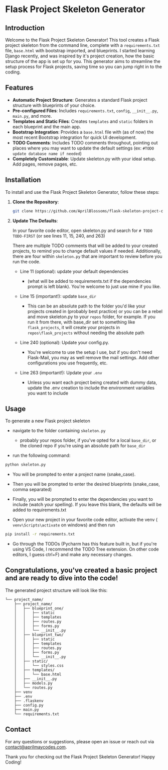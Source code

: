 # Flask Project Skeleton Generator

## Introduction

Welcome to the Flask Project Skeleton Generator! This tool creates a Flask project skeleton from the command line, complete with a `requirements.txt` file, `base.html` with bootstrap imported, and blueprints. I started learning Django recently, and was inspired by it's project creation, how the basic structure of the app is set up for you. This generator aims to streamline the setup process for Flask projects, saving time so you can jump right in to the coding.

## Features

- **Automatic Project Structure**: Generates a standard Flask project structure with blueprints of your choice.
- **Pre-configured Files**: Includes `requirements.txt`, `config`, `__init__.py`, `main.py`, and more.
- **Templates and Static Files**: Creates `templates` and `static` folders in each blueprint and the main app.
- **Bootstrap Integration**: Provides a `base.html` file with (as of now) the most recent Bootstrap integration for quick UI development.
- **TODO Comments**: Includes TODO comments throughout, pointing out places where you may want to update the default settings (ex: `#TODO update database name if needed`)
- **Completely Customizable**: Update skeleton.py with your ideal setup. Add pages, remove pages, etc.

## Installation

To install and use the Flask Project Skeleton Generator, follow these steps:

1. **Clone the Repository**:
    ```bash
    git clone https://github.com/AprilBlossoms/flask-skeleton-project-creator.git
    ```

2. **Update The Defaults**:
    
    In your favorite code editor, open skeleton.py and search for `# TODO TODO-FIRST` (or see lines 11, 15, 240, and 263)

    There are multiple TODO comments that will be added to your created projects, to remind you to change default values if needed. Additionally, there are four within `skeleton.py` that are important to review before you run the code.

    - Line 11 (optional): update your default dependencies
        - (what will be added to requirements.txt if the dependencies prompt is left blank). You're welcome to just use mine if you like.

    - Line 15 (important!): update `base_dir`
        - This can be an absolute path to the folder you'd like your projects created in (probably best practice) or you can be a rebel and move skeleton.py to your `repos` folder, for example. If you run it from there, with base_dir set to something like `flask_projects`, it will create your projects in `repos\flask_projects` without needing the absolute path

    - Line 240 (optional): Update your config.py.  
        - You're welcome to use the setup I use, but if you don't need Flask-Mail, you may as well remove the mail settings. Add other configurations you use frequently, etc.

    - Line 263 (important!): Update your `.env`
        - Unless you want each project being created with dummy data, update the .env creation to include the environment variables you want to include

## Usage

To generate a new Flask project skeleton
 - navigate to the folder containing `skeleton.py`
   - probably your repos folder, if you've opted for a local `base_dir`, or the cloned repo if you're using an absolute path for `base_dir`

- run the following command:

```bash
python skeleton.py
```

- You will be prompted to enter a project name (snake_case).
- Then you will be prompted to enter the desired blueprints (snake_case, comma separated)
- Finally, you will be prompted to enter the dependencies you want to include (watch your spelling). If you leave this blank, the defaults will be added to requirements.txt

- Open your new project in your favorite code editor, activate the venv ( `venv\Scripts\activate` on windows) and then run
 ```bash
pip install -r requirements.txt
```
- Go through the TODOs (Pycharm has this feature built in, but if you're using VS Code, I recommend the TODO Tree extension. On other code editors, I guess ctrl+F) and make any necessary changes.

## Congratulations, you've created a basic project and are ready to dive into the code!

The generated project structure will look like this:
```
└── project_name/
    ├── project_name/
    │   ├── blueprint_one/
    │   │   ├── static
    │   │   ├── templates
    │   │   ├── routes.py
    │   │   ├── forms.py
    │   │   └── __init__.py
    │   ├── blueprint_two/
    │   │   ├── static
    │   │   ├── templates
    │   │   ├── routes.py
    │   │   ├── forms.py
    │   │   └── __init__.py
    │   ├── static/
    │   │   └── styles.css
    │   ├── templates/
    │   │   └── base.html
    │   ├── __init__.py
    │   ├── models.py
    │   └── routes.py
    ├── venv
    ├── .env
    ├── .flaskenv
    ├── config.py
    ├── main.py
    └── requirements.txt
```

## Contact
For any questions or suggestions, please open an issue or reach out via contact@aprilmaycodes.com.

Thank you for checking out the Flask Project Skeleton Generator! Happy Coding!
